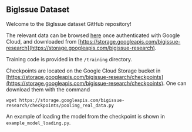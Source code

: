 ## BigIssue Dataset
 
Welcome to the BigIssue dataset GitHub repository!

The relevant data can be browsed [here](https://console.cloud.google.com/storage/browser/bigissue-research) once authenticated with Google Cloud, and downloaded from [https://storage.googleapis.com/bigissue-research](https://storage.googleapis.com/bigissue-research).

Training code is provided in the `/training` directory.

Checkpoints are located on the Google Cloud Storage bucket in [https://storage.googleapis.com/bigissue-research/checkpoints](https://storage.googleapis.com/bigissue-research/checkpoints). One can download them with the command

```
wget https://storage.googleapis.com/bigissue-research/checkpoints/pooling_real_data.py
```

An example of loading the model from the checkpoint is shown in `example_model_loading.py`.

